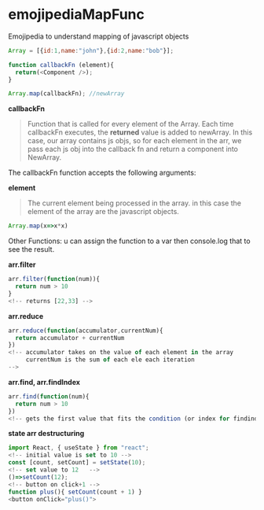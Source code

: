 # emojipediaMapFunc
Emojipedia to understand mapping of javascript objects



```javascript
Array = [{id:1,name:"john"},{id:2,name:"bob"}];

function callbackFn (element){
  return(<Component />);
}

Array.map(callbackFn); //newArray
```

**callbackFn**
>Function that is called for every element of the Array. Each time callbackFn executes, the **returned** value is added to newArray.
>In this case, our array contains js objs, so for each element in the arr, we pass each js obj into the callback fn and return a component into NewArray.

The callbackFn function accepts the following arguments:

**element**
>The current element being processed in the array.
>in this case the element of the array are the javascript objects.
```javascript
Array.map(x=>x*x)
```

Other Functions: u can assign the function to a var then console.log that to see the result.

**arr.filter**
```javascript
arr.filter(function(num)){
  return num > 10
} 
<!-- returns [22,33] -->
```
**arr.reduce**
```javascript
arr.reduce(function(accumulator,currentNum){
  return accumulator + currentNum
})
<!-- accumulator takes on the value of each element in the array
     currentNum is the sum of each ele each iteration
-->
```
**arr.find, arr.findIndex**
```javascript
arr.find(function(num){
  return num > 10
})
<!-- gets the first value that fits the condition (or index for findindex) -->
```

**state arr destructuring**
```javascript
import React, { useState } from "react";
<!-- initial value is set to 10 -->
const [count, setCount] = setState(10); 
<!-- set value to 12   -->
()=>setCount(12);
<!-- button on click+1 -->
function plus(){ setCount(count + 1) }
<button onClick="plus()">
```
